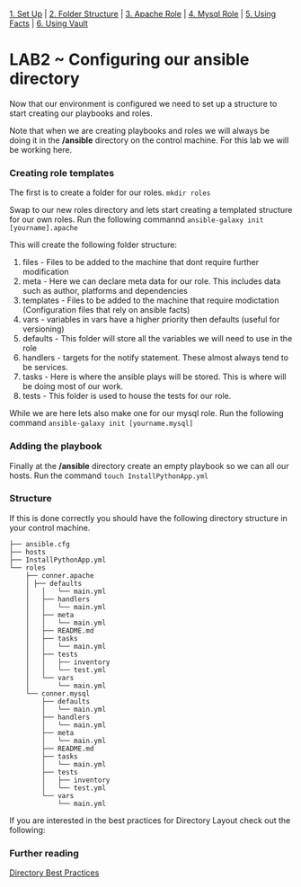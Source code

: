 [1. Set Up](SetUp.md) | [2. Folder Structure](lab-001.md) | [3. Apache Role](lab-002.md) | [4. Mysql Role](lab-002.md) | [5. Using Facts](lab-004.md) | [6. Using Vault](lab-005.md)


# LAB2 ~ Configuring our ansible directory

Now that our environment is configured we need to set up a structure to start
creating our playbooks and roles.

Note that when we are creating playbooks and roles we will always be doing it
in the __/ansible__ directory on the control machine. For this lab we will be
working here.

### Creating role templates

The first is to create a folder for our roles. `mkdir roles`

Swap to our new roles directory and lets start creating a templated structure
for our own roles. Run the following commannd `ansible-galaxy init
[yourname].apache`

This will create the following folder structure:

1. files - Files to be added to the machine that dont require further modification
2. meta - Here we can declare meta data for our role. This includes data such as author, platforms and dependencies
3. templates - Files to be added to the machine that require modictation (Configuration files that rely on ansible facts)
4. vars - variables in vars have a higher priority then defaults (useful for versioning)
5. defaults - This folder will store all the variables we will need to use in the role
6. handlers - targets for the notify statement. These almost always tend to be services.
7. tasks - Here is where the ansible plays will be stored. This is where will be doing most of our work.
8. tests - This folder is used to house the tests for our role.

While we are here lets also make one for our mysql role. Run the following command `ansible-galaxy init [yourname.mysql]`

### Adding the playbook
Finally at the __/ansible__ directory create an empty playbook so we can all our hosts. Run the command `touch InstallPythonApp.yml`

### Structure
If this is done correctly you should have the following directory structure in your control machine.
```
├── ansible.cfg  
├── hosts  
├── InstallPythonApp.yml  
└── roles  
    ├── conner.apache  
    │ ├── defaults  
    │   │   └── main.yml  
    │   ├── handlers  
    │   │   └── main.yml  
    │   ├── meta  
    │   │   └── main.yml  
    │   ├── README.md  
    │   ├── tasks  
    │   │   └── main.yml  
    │   ├── tests  
    │   │   ├── inventory  
    │   │   └── test.yml  
    │   └── vars  
    │       └── main.yml  
    └── conner.mysql  
        ├── defaults  
        │   └── main.yml  
        ├── handlers  
        │   └── main.yml  
        ├── meta  
        │   └── main.yml  
        ├── README.md  
        ├── tasks  
        │   └── main.yml  
        ├── tests  
        │   ├── inventory  
        │   └── test.yml  
        └── vars  
            └── main.yml  
```
If you are interested in the best practices for Directory Layout check out the following:

### Further reading
[Directory Best Practices](http://docs.ansible.com/ansible/playbooks_best_practices.html#directory-layout)